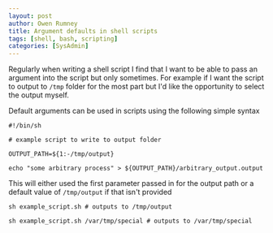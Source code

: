 ```yaml
---
layout: post
author: Owen Rumney
title: Argument defaults in shell scripts
tags: [shell, bash, scripting]
categories: [SysAdmin]
---
```


Regularly when writing a shell script I find that I want to be able to pass an argument into the script but only sometimes. For example if I want the script to output to `/tmp` folder for the most part but I'd like the opportunity to select the output myself.

Default arguments can be used in scripts using the following simple syntax

```shell
#!/bin/sh

# example script to write to output folder

OUTPUT_PATH=${1:-/tmp/output}

echo "some arbitrary process" > ${OUTPUT_PATH}/arbitrary_output.output

```

This will either used the first parameter passed in for the output path or a default value of `/tmp/output` if that isn't provided

```Shell
sh example_script.sh # outputs to /tmp/output

sh example_script.sh /var/tmp/special # outputs to /var/tmp/special
```
